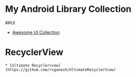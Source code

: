 # My Android Library Collection

##UI
 * [Awesome UI Collection](https://github.com/wasabeef/awesome-android-ui)
 
  # RecyclerView
    * [Ultimate Recyclerview](https://github.com/rvganesh/UltimateRecyclerView)
